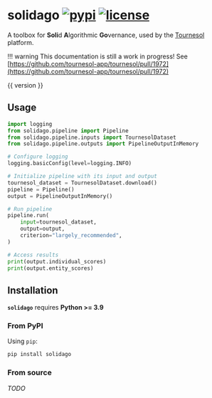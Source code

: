 # solidago [![pypi](https://img.shields.io/pypi/v/solidago.svg?color=%2334D058)](https://pypi.python.org/pypi/solidago) [![license](https://img.shields.io/pypi/l/solidago)](https://github.com/tournesol-app/tournesol/blob/main/solidago/README.md#copyright--license)

A toolbox for **Soli**d **A**lgorithmic **Go**vernance, used by the [Tournesol](https://tournesol.app) platform.

!!! warning
    This documentation is still a work in progress!
    See [https://github.com/tournesol-app/tournesol/pull/1972](https://github.com/tournesol-app/tournesol/pull/1972)

{{ version }}


## Usage

```py title="Pipeline Usage"
import logging
from solidago.pipeline import Pipeline
from solidago.pipeline.inputs import TournesolDataset
from solidago.pipeline.outputs import PipelineOutputInMemory

# Configure logging
logging.basicConfig(level=logging.INFO)

# Initialize pipeline with its input and output
tournesol_dataset = TournesolDataset.download()
pipeline = Pipeline()
output = PipelineOutputInMemory()

# Run pipeline
pipeline.run(
    input=tournesol_dataset,
    output=output,
    criterion="largely_recommended",
)

# Access results
print(output.individual_scores)
print(output.entity_scores)
```

## Installation

**`solidago`** requires **Python >= 3.9**

### From PyPI

Using `pip`:

```bash
pip install solidago
```


### From source

_TODO_
